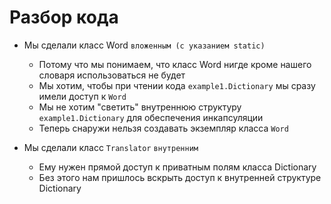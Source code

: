 # Разбор кода

* Мы сделали класс Word `вложенным (с указанием static)`
  * Потому что мы понимаем, что класс Word нигде кроме нашего словаря использоваться не будет
  * Мы хотим, чтобы при чтении кода `example1.Dictionary` мы сразу имели доступ к `Word`
  * Мы не хотим "светить" внутреннюю структуру `example1.Dictionary` для обеспечения инкапсуляции
  * Теперь снаружи нельзя создавать экземпляр класса `Word`

* Мы сделали класс `Translator` `внутренним`
  * Ему нужен прямой доступ к приватным полям класса Dictionary
  * Без этого нам пришлось вскрыть доступ к внутренней структуре Dictionary